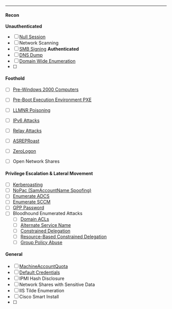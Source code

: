 ___

#### Recon

**Unauthenticated**

- [ ] [Null Session](1.%20Reconnaissance%20&%20Enumeration/Null%20Session.md)
- [ ] Network Scanning
- [ ] [SMB Signing](1.%20Reconnaissance%20&%20Enumeration/SMB%20Signing.md)
**Authenticated**
- [ ] [DNS Dump](1.%20Reconnaissance%20&%20Enumeration/DNS%20Dump.md)
- [ ] [Domain Wide Enumeration](1.%20Reconnaissance%20&%20Enumeration/Domain%20Wide%20Enumeration.md)
- [ ] 
#### Foothold
- [ ] [Pre-Windows 2000 Computers](docs/Active%20Directory/2.%20Initial%20Compromise/Pre-Windows%202000%20Computers.md)
    
- [ ] [Pre-Boot Execution Environment PXE](2.%20Initial%20Compromise/Pre-Boot%20Execution%20Environment%20PXE.md)
- [ ] [LLMNR Poisoning](2.%20Initial%20Compromise/LLMNR%20Poisoning.md)
- [ ] [IPv6 Attacks](2.%20Initial%20Compromise/IPv6%20Attacks.md)
- [ ] [Relay Attacks](2.%20Initial%20Compromise/Relay%20Attacks.md)
- [ ] [ASREPRoast](2.%20Initial%20Compromise/ASREPRoast.md)
- [ ] [ZeroLogon](2.%20Initial%20Compromise/ZeroLogon.md)
- [ ] Open Network Shares

#### Privilege Escalation & Lateral Movement
- [ ] [Kerberoasting](3.%20Credential%20Theft/Kerberoasting.md)
- [ ] [NoPac (SamAccountName Spoofing)](5.%20Privilege%20Escalation/Domain/NoPac%20(SamAccountName%20Spoofing).md)
- [ ] [Enumerate ADCS](5.%20Privilege%20Escalation/Domain/ADCS/Enumerate%20ADCS.md)
- [ ] [Enumerate SCCM](5.%20Privilege%20Escalation/Domain/SCCM/Enumerate%20SCCM.md)
- [ ] [GPP Password](3.%20Credential%20Theft/GPP%20Password.md)
- [ ] Bloodhound Enumerated Attacks
	- [ ] [Domain ACLs](4.%20Lateral%20Movement/Domain%20ACLs.md)
	- [ ] [Alternate Service Name](4.%20Lateral%20Movement/Alternate%20Service%20Name.md)
	- [ ] [Constrained Delegation](4.%20Lateral%20Movement/Constrained%20Delegation.md)
	- [ ] [Resource-Based Constrained Delegation](4.%20Lateral%20Movement/Resource-Based%20Constrained%20Delegation.md)
	- [ ] [Group Policy Abuse](4.%20Lateral%20Movement/Group%20Policy%20Abuse.md)
#### General
- [ ] [MachineAccountQuota](Miscellaneous/MachineAccountQuota.md)
- [ ] [Default Credentials](../Methodologies/😏%20Cheatsheets/Default%20Credentials.md)
- [ ] IPMI Hash Disclosure
- [ ] Network Shares with Sensitive Data
- [ ] IIS Tilde Enumeration
- [ ] Cisco Smart Install
- [ ] 